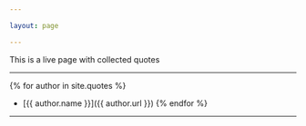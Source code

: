 ```yaml
---

layout: page

---
```


This is a live page with collected quotes

---


{% for author in site.quotes %}
* [{{ author.name }}]({{ author.url }})
{% endfor %}

---


